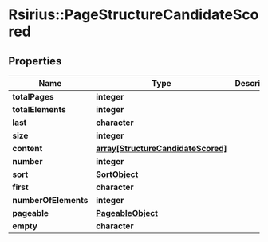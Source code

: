 # Rsirius::PageStructureCandidateScored


## Properties
Name | Type | Description | Notes
------------ | ------------- | ------------- | -------------
**totalPages** | **integer** |  | [optional] 
**totalElements** | **integer** |  | [optional] 
**last** | **character** |  | [optional] 
**size** | **integer** |  | [optional] 
**content** | [**array[StructureCandidateScored]**](StructureCandidateScored.md) |  | [optional] 
**number** | **integer** |  | [optional] 
**sort** | [**SortObject**](SortObject.md) |  | [optional] 
**first** | **character** |  | [optional] 
**numberOfElements** | **integer** |  | [optional] 
**pageable** | [**PageableObject**](PageableObject.md) |  | [optional] 
**empty** | **character** |  | [optional] 


